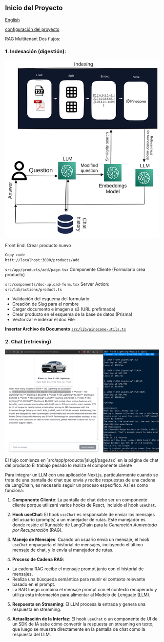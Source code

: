 ## Inicio del Proyecto

[English](./README.md)  

[configuración del proyecto](./project-bootstrap.md)

RAG Multitenant
Dos flujos:

### 1. Indexación (digestión):

<p align="center">
<img src="./assets/rag-multitenant-github.png" width="800">
</p>
Front End:
Crear producto nuevo

```bash
Copy code
httt://localhost:3000/products/add
```

`src/app/products/add/page.tsx`
Componente Cliente (Formulario crea producto)

`src/components/doc-upload-form.tsx`
Server Action:
`src/lib/actions/product.ts`

- Validación del esquema del formulario
- Creación de Slug para el nombre
- Cargar documento e imagen a s3 (URL prefirmada)
- Crear producto en el esquema de la base de datos (Prisma)
- Vectorizar e indexar el doc File

**Insertar Archivo de Documento**
[`src/lib/pinecone-utils.ts`](src/lib/pinecone-utils.ts)

### 2. Chat (retrieving)

<p align="center">
<img src="./assets/f150-chat-screenshot.png" width="800">
</p>
El flujo comienza en `src/app/products/[slug]/page.tsx` en la página de chat del producto
El trabajo pesado lo realiza el componente cliente <ChatSection>

Para integrar un LLM con una aplicación Next.js, particularmente cuando se trata de una pantalla de chat que envía y recibe respuestas de una cadena de LangChain, es necesario seguir un proceso específico. Así es como funciona:

1. **Componente Cliente**: La pantalla de chat debe ser un componente cliente porque utilizará varios hooks de React, incluido el hook `useChat`.

2. **Hook useChat**: El hook `useChat` es responsable de enviar los mensajes del usuario (prompts) a un manejador de rutas. Este manejador es donde reside el Runnable de LangChain para la _Generación Aumentada por Recuperación_ (RAG).

3. **Manejo de Mensajes**: Cuando un usuario envía un mensaje, el hook `useChat` empaqueta el historial de mensajes, incluyendo el último mensaje de chat, y lo envía al manejador de rutas.

4. **Proceso de Cadena RAG**:

- La cadena RAG recibe el mensaje prompt junto con el historial de mensajes.
- Realiza una búsqueda semántica para reunir el contexto relevante basado en el prompt.
- La RAG luego combina el mensaje prompt con el contexto recuperado y utiliza esta información para alimentar al Modelo de Lenguaje (LLM).

5. **Respuesta en Streaming**: El LLM procesa la entrada y genera una respuesta en streaming.

6. **Actualización de la Interfaz**: El hook `useChat` o un componente de UI de un SDK de IA sabe cómo convertir la respuesta en streaming en texto, que luego se muestra directamente en la pantalla de chat como la respuesta del LLM.
